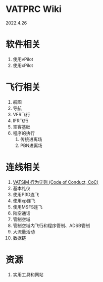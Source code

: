 # VATPRC Wiki
2022.4.26

# 软件相关
1. 使用vPilot
2. 使用xPilot

# 飞行相关
1. 航图
2. 导航
3. VFR飞行
4. IFR飞行
5. 空客基础
6. 程序的执行
   1. 传统进离场
   2. PBN进离场

# 连线相关
1. [VATSIM 行为守则 (Code of Conduct, CoC)](未分类/COC_translate_full.md)
2. 基本礼仪
3. 使用P3D连飞
4. 使用xp连飞
5. 使用MSFS连飞
6. 陆空通话
7. 管制空域
8. 管制空域内飞行和程序管制、ADSB管制
9. 大流量活动
10. 数据链

# 资源
1. 实用工具和网站
